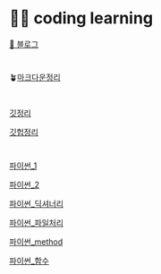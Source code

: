 # 🙋‍♀️ coding learning

[🌊 블로그](https://jins-coadinglearn.tistory.com/)

#

🪴[마크다운정리](https://github.com/badajinsee/TIL/blob/main/coading%20learning/markdown.md)

#

[깃정리](https://github.com/badajinsee/TIL/blob/main/coading%20learning/git.md)

[깃헙정리](https://github.com/badajinsee/TIL/blob/main/coading%20learning/github.md)

#

[파이썬\_1](https://github.com/badajinsee/TIL/blob/main/coading%20learning/python.md)

[파이썬\_2](<https://github.com/badajinsee/TIL/blob/main/coading%20learning/python(2).md>)

[파이썬\_딕셔너리](https://github.com/badajinsee/TIL/blob/main/coading%20learning/Dictionary.md)

[파이썬\_파일처리](https://github.com/badajinsee/TIL/blob/main/coading%20learning/file.md)

[파이썬\_method](https://github.com/badajinsee/TIL/blob/main/coading%20learning/method.md)

[파이썬\_함수](https://github.com/badajinsee/TIL/blob/main/coading%20learning/function.md)

#
